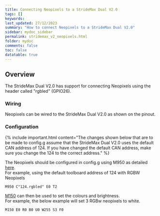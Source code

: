 ```yaml
---
title: Connecting Neopixels to a StrideMax Dual V2.0
tags: []
keywords: 
last_updated: 27/12/2023
summary: "How to connect Neopixels to a StrideMax Dual V2.0"
sidebar: mydoc_sidebar
permalink: stridemax_v2_neopixels.html
folder: mydoc
comments: false
toc: false
datatable: true
---
```


## Overview

The StrideMax Dual V2.0 has support for connecting Neopixels using the header called "rgbled" (GPIO26).  

### Wiring

Neopixels can be wired to the StrideMax Dual V2.0 as shown on the pinout.  

### Configuration

{% include important.html content="The changes shown below that are to be made to config.g assume that the StrideMax Dual V2.0 uses the default CAN address of 124. If you have changed the default CAN address, make sure you change the 124 to the correct address." %}

The Neopixels should be configured in config.g using M950 as detailed [here](https://docs.duet3d.com/en/User_manual/Reference/Gcodes#m950-create-heater-fan-spindle-or-gpioservo-pin).  
For example, using the default toolboard address of 124 with RGBW Neopixels  

```text
M950 C"124.rgbled" E0 T2
```

[M150](https://docs.duet3d.com/en/User_manual/Reference/Gcodes#m150-set-led-colours) can then be used to set the colours and brightness.  
For example, the below example will set 3 RGBw neopixels to white.  

```text
M150 E0 R0 B0 U0 W255 S3 F0
```
